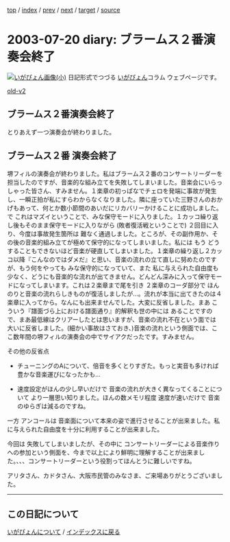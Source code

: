 [top](https://igapyon.github.io/diary/) 
 / [index](https://igapyon.github.io/diary/2003/index.html) 
 / [prev](https://igapyon.github.io/diary/2003/ig030723.html) 
 / [next](https://igapyon.github.io/diary/2003/ig030718.html) 
 / [target](https://igapyon.github.io/diary/2003/ig030720.html) 
 / [source](https://github.com/igapyon/diary/blob/gh-pages/2003/ig030720.html.src.md) 

2003-07-20 diary: ブラームス２番演奏会終了
=====================================================================================================
[![いがぴょん画像(小)](https://igapyon.github.io/diary/images/iga200306s.jpg "いがぴょん")](https://igapyon.github.io/diary/memo/memoigapyon.html) 日記形式でつづる [いがぴょん](https://igapyon.github.io/diary/memo/memoigapyon.html)コラム ウェブページです。

[old-v2](ig030720-orig.html)

## ブラームス２番演奏会終了

とりあえず一つ演奏会が終わりました。


## ブラームス２番 演奏会終了

堺フィルの演奏会が終わりました。私はブラームス２番のコンサートリーダーを担当したのですが、音楽的な組み立てを失敗してしまいました。音楽会にいらっしゃった皆さん、すみません。１楽章の初っぱなでチェロを発端に事故が発生し、一瞬正拍が私にすらわからなくなりました。隣に座っていた三野さんのおかげもあって、何とか数小節間のあいだにリカバリーかけることに成功しました。で これはマズイということで、みな保守モードに入りました。１カッコ繰り返し後もそのまま保守モードに入りながら (敗者復活戦ということで) ２回目に入り、今度は事故発生箇所は 難なく通過しました。ところが、その副作用か、その後の音楽的組み立てが極めて保守的になってしまいました。私には もう どうすることもできないほど音楽が硬直してしまいました。１楽章の繰り返し２カッコ以降『こんなのではダメだ』と思い、音楽の流れの立て直しに努めたのですが、もう何をやっても みな保守的になっていて、また 私に与えられた自由度も少なく、どうにも音楽的な流れが出てきません。どんどん深みに入って保守モードになってしまいます。これは２楽章まで尾を引き ２楽章のコーダ部分で ほんのりと音楽の流れらしきものが復活しましたが…。流れが本当に出てきたのは４楽章に入ってから。なんにも出来ませんでした。大変に反省しました。まあ こういう『譜面づら上における譜面通り』的解釈も世の中には あることですので、まあ最低線はクリアーしたとは思いますが、音楽の流れ不在という面では 大いに反省しました。(細かい事故はさておき、)音楽の流れという側面では、ここ数年間の堺フィルの演奏会の中でサイアクだったです。すみません。

その他の反省点

* チューニングのAについて、倍音を多くとりすぎた。もっと実音も多ければ 豊かな音楽運びになったかも…
  
* 速度設定がほんの少し早いだけで 音楽の流れが大きく異なってくることについて
  より一層思い知りました。ほんの数メモリ程度 速度が速いだけで 音楽のゆらぎは減るのですね。

一方 アンコールは 音楽面について本来の姿で進行させることが出来ました。私に与えられた自由度を十分に利用することが出来ました。

今回は 失敗してしまいましたが、その中に コンサートリーダーによる音楽作りへの参加という側面を、今まで以上により鮮明に理解することが出来ました。、、、コンサートリーダーという役割ってほんとうに難しいですね。

アリタさん、カドタさん、大阪市民管のみなさま、ご来場ありがとうございました。

----------------------------------------------------------------------------------------------------

## この日記について
[いがぴょんについて](https://igapyon.github.io/diary/memo/memoigapyon.html) / [インデックスに戻る](https://igapyon.github.io/diary/idxall.html)

